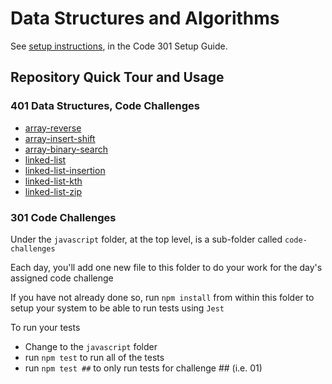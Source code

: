 # Data Structures and Algorithms

See [setup instructions](https://codefellows.github.io/setup-guide/code-301/3-code-challenges), in the Code 301 Setup Guide.

## Repository Quick Tour and Usage

### 401 Data Structures, Code Challenges

- [array-reverse](./c-sharp/array-reverse/README.md)
- [array-insert-shift](./c-sharp/array-insert-shift/README.md)
- [array-binary-search](./c-sharp/array-binary-search/README.md)
- [linked-list](./dotnet/DataStructures/README.md)
- [linked-list-insertion](./dotnet/DataStructures/README.md)
- [linked-list-kth](./dotnet/DataStructures/README.md)
- [linked-list-zip](./dotnet/DataStructures/README.md)

### 301 Code Challenges

Under the `javascript` folder, at the top level, is a sub-folder called `code-challenges`

Each day, you'll add one new file to this folder to do your work for the day's assigned code challenge

If you have not already done so, run `npm install` from within this folder to setup your system to be able to run tests using `Jest`

To run your tests

- Change to the `javascript` folder
- run `npm test` to run all of the tests
- run `npm test ##` to only run tests for challenge ## (i.e. 01)
